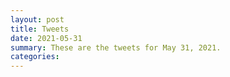 ```yaml
---
layout: post
title: Tweets
date: 2021-05-31
summary: These are the tweets for May 31, 2021.
categories:
---
```



